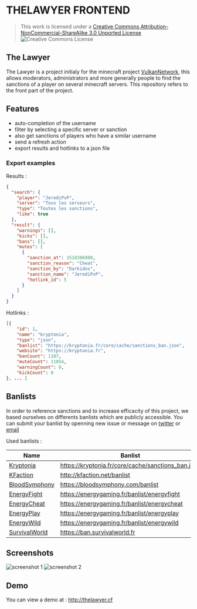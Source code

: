 # THELAWYER FRONTEND

> This work is licensed under a [Creative Commons Attribution-NonCommercial-ShareAlike 3.0 Unported License](http://creativecommons.org/licenses/by-nc-sa/3.0/)
![Creative Commons License](https://i.creativecommons.org/l/by-nc-sa/3.0/88x31.png)

## The Lawyer

The Lawyer is a project initialy for the minecraft project [VulkanNetwork](https://twitter.com/VulkanNetwork), this allows moderators, administrators and more generally people to find the sanctions of a player on several minecraft servers.
This repository refers to the front part of the project.

## Features

- auto-completion of the username
- filter by selecting a specific server or sanction
- also get sanctions of players who have a similar username
- send a refresh action
- export results and hotlinks to a json file

### Export examples

Results  :
```json
{
  "search": {
    "player": "JerediPvP",
    "server": "Tous les serveurs",
    "type": "Toutes les sanctions",
    "like": true
  },
  "result": {
    "warnings": [],
    "kicks": [],
    "bans": [],
    "mutes": [
      {
        "sanction_at": 1518306900,
        "sanction_reason": "Cheat",
        "sanction_by": "Darkidox",
        "sanction_name": "JerediPvP",
        "hotlink_id": 5
      }
    ]
  }
}
````

Hotlinks : 
```json
[{
    "id": 1,
    "name": "kryptonia",
    "type": "json",
    "banlist": "https://kryptonia.fr/core/cache/sanctions_ban.json",
    "website": "https://kryptonia.fr",
    "banCount": 1107,
    "muteCount": 11054,
    "warningCount": 0,
    "kickCount": 0
}, ... ]
````

## Banlists

In order to reference sanctions and to increase efficacity of this project, we based ourselves on differents banlists which are publicly accessible. You can submit your banlist by openning new issue or message on [twitter](https://twitter.com/iambluedev) or [email](mailto:iambluedev@gmx.fr)

Used banlists :

| Name | Banlist | Type |
|---|---|---|
| [Kryptonia](https://kryptonia.fr) | https://kryptonia.fr/core/cache/sanctions_ban.json | json |
| [KFaction](http://kfaction.net) | http://kfaction.net/banlist | personal |
| [BloodSymphony](https://bloodsymphony.com) | https://bloodsymphony.com/banlist | litebans |
| [EnergyFight](https://energygaming.fr) | https://energygaming.fr/banlist/energyfight | litebans |
| [EnergyCheat](https://energygaming.fr) | https://energygaming.fr/banlist/energycheat | litebans |
| [EnergyPlay](https://energygaming.fr) | https://energygaming.fr/banlist/energyplay | litebans |
| [EnergyWild](https://energygaming.fr) | https://energygaming.fr/banlist/energywild | litebans |
| [SurvivalWorld](https://survivalworld.fr/) | https://ban.survivalworld.fr | fork_litebans |

## Screenshots

![screenshot 1](https://i.imgur.com/NNnhERW.png)
![screenshot 2](https://i.imgur.com/1nbOfEB.png)

## Demo

You can view a demo at : http://thelawyer.cf